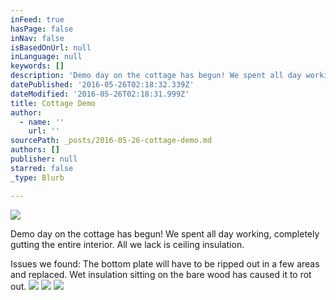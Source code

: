 ```yaml
---
inFeed: true
hasPage: false
inNav: false
isBasedOnUrl: null
inLanguage: null
keywords: []
description: 'Demo day on the cottage has begun! We spent all day working, completely gutting the entire interior. All we lack is ceiling insulation.'
datePublished: '2016-05-26T02:18:32.339Z'
dateModified: '2016-05-26T02:18:31.999Z'
title: Cottage Demo
author:
  - name: ''
    url: ''
sourcePath: _posts/2016-05-26-cottage-demo.md
authors: []
publisher: null
starred: false
_type: Blurb

---
```

![](https://the-grid-user-content.s3-us-west-2.amazonaws.com/19f563d8-7b8a-4985-bb6d-ab05748489ff.jpg)

Demo day on the cottage has begun! We spent all day working, completely gutting the entire interior. All we lack is ceiling insulation.

Issues we found: The bottom plate will have to be ripped out in a few areas and replaced. Wet insulation sitting on the bare wood has caused it to rot out.
![](https://the-grid-user-content.s3-us-west-2.amazonaws.com/6778c485-e0ec-4a39-ac9b-c94a68504288.jpg)
![](https://the-grid-user-content.s3-us-west-2.amazonaws.com/d4f2d6e7-5ceb-430a-98d7-5db5daa6d07f.jpg)
![](https://the-grid-user-content.s3-us-west-2.amazonaws.com/232b443f-2581-4ac7-8cc5-a7a2e3892b10.jpg)